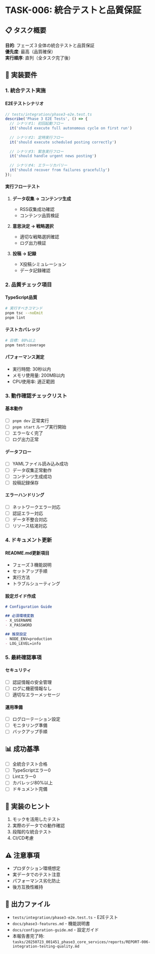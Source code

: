 # TASK-006: 統合テストと品質保証

## 📋 タスク概要
**目的**: フェーズ３全体の統合テストと品質保証  
**優先度**: 最高（品質確保）  
**実行順序**: 直列（全タスク完了後）  

## 🎯 実装要件

### 1. 統合テスト実施

#### E2Eテストシナリオ
```typescript
// tests/integration/phase3-e2e.test.ts
describe('Phase 3 E2E Tests', () => {
  // シナリオ1: 初回起動フロー
  it('should execute full autonomous cycle on first run')
  
  // シナリオ2: 定時実行フロー
  it('should execute scheduled posting correctly')
  
  // シナリオ3: 緊急実行フロー
  it('should handle urgent news posting')
  
  // シナリオ4: エラーリカバリー
  it('should recover from failures gracefully')
});
```

#### 実行フローテスト
1. **データ収集 → コンテンツ生成**
   - RSS収集成功確認
   - コンテンツ品質検証

2. **意思決定 → 戦略選択**
   - 適切な戦略選択確認
   - ログ出力検証

3. **投稿 → 記録**
   - X投稿シミュレーション
   - データ記録確認

### 2. 品質チェック項目

#### TypeScript品質
```bash
# 実行すべきコマンド
pnpm tsc --noEmit
pnpm lint
```

#### テストカバレッジ
```bash
# 目標: 80%以上
pnpm test:coverage
```

#### パフォーマンス測定
- 実行時間: 30秒以内
- メモリ使用量: 200MB以内
- CPU使用率: 適正範囲

### 3. 動作確認チェックリスト

#### 基本動作
- [ ] `pnpm dev` 正常実行
- [ ] `pnpm start` ループ実行開始
- [ ] エラーなく完了
- [ ] ログ出力正常

#### データフロー
- [ ] YAMLファイル読み込み成功
- [ ] データ収集正常動作
- [ ] コンテンツ生成成功
- [ ] 投稿記録保存

#### エラーハンドリング
- [ ] ネットワークエラー対応
- [ ] 認証エラー対応
- [ ] データ不整合対応
- [ ] リソース枯渇対応

### 4. ドキュメント更新

#### README.md更新項目
- フェーズ３機能説明
- セットアップ手順
- 実行方法
- トラブルシューティング

#### 設定ガイド作成
```markdown
# Configuration Guide

## 必須環境変数
- X_USERNAME
- X_PASSWORD

## 推奨設定
- NODE_ENV=production
- LOG_LEVEL=info
```

### 5. 最終確認事項

#### セキュリティ
- [ ] 認証情報の安全管理
- [ ] ログに機密情報なし
- [ ] 適切なエラーメッセージ

#### 運用準備
- [ ] ログローテーション設定
- [ ] モニタリング準備
- [ ] バックアップ手順

## 📊 成功基準
- [ ] 全統合テスト合格
- [ ] TypeScriptエラー0
- [ ] Lintエラー0
- [ ] カバレッジ80%以上
- [ ] ドキュメント完備

## 🔧 実装のヒント
1. モックを活用したテスト
2. 実際のデータでの動作確認
3. 段階的な統合テスト
4. CI/CD考慮

## ⚠️ 注意事項
- プロダクション環境想定
- 実データでのテスト注意
- パフォーマンス劣化防止
- 後方互換性維持

## 📁 出力ファイル
- `tests/integration/phase3-e2e.test.ts` - E2Eテスト
- `docs/phase3-features.md` - 機能説明書
- `docs/configuration-guide.md` - 設定ガイド
- 本報告書完了時: `tasks/20250723_001451_phase3_core_services/reports/REPORT-006-integration-testing-quality.md`